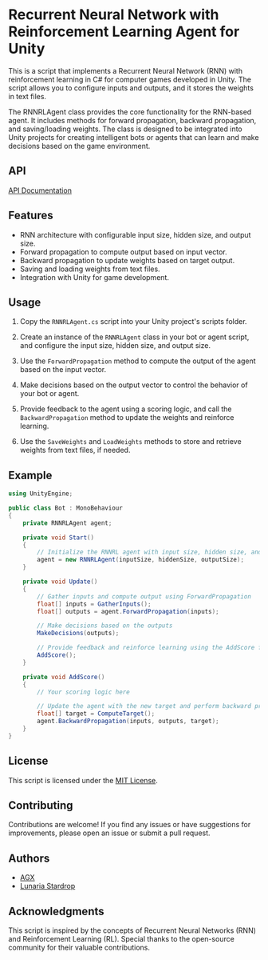 # Recurrent Neural Network with Reinforcement Learning Agent for Unity

This is a script that implements a Recurrent Neural Network (RNN) with reinforcement learning in C# for computer games developed in Unity. The script allows you to configure inputs and outputs, and it stores the weights in text files.

The RNNRLAgent class provides the core functionality for the RNN-based agent. It includes methods for forward propagation, backward propagation, and saving/loading weights. The class is designed to be integrated into Unity projects for creating intelligent bots or agents that can learn and make decisions based on the game environment.

## API

[API Documentation](./RNNRLAgent_API.md)

## Features

- RNN architecture with configurable input size, hidden size, and output size.
- Forward propagation to compute output based on input vector.
- Backward propagation to update weights based on target output.
- Saving and loading weights from text files.
- Integration with Unity for game development.

## Usage

1. Copy the `RNNRLAgent.cs` script into your Unity project's scripts folder.

2. Create an instance of the `RNNRLAgent` class in your bot or agent script, and configure the input size, hidden size, and output size.

3. Use the `ForwardPropagation` method to compute the output of the agent based on the input vector.

4. Make decisions based on the output vector to control the behavior of your bot or agent.

5. Provide feedback to the agent using a scoring logic, and call the `BackwardPropagation` method to update the weights and reinforce learning.

6. Use the `SaveWeights` and `LoadWeights` methods to store and retrieve weights from text files, if needed.

## Example

```csharp
using UnityEngine;

public class Bot : MonoBehaviour
{
    private RNNRLAgent agent;

    private void Start()
    {
        // Initialize the RNNRL agent with input size, hidden size, and output size
        agent = new RNNRLAgent(inputSize, hiddenSize, outputSize);
    }

    private void Update()
    {
        // Gather inputs and compute output using ForwardPropagation
        float[] inputs = GatherInputs();
        float[] outputs = agent.ForwardPropagation(inputs);

        // Make decisions based on the outputs
        MakeDecisions(outputs);

        // Provide feedback and reinforce learning using the AddScore function
        AddScore();
    }

    private void AddScore()
    {
        // Your scoring logic here

        // Update the agent with the new target and perform backward propagation
        float[] target = ComputeTarget();
        agent.BackwardPropagation(inputs, outputs, target);
    }
}
```

## License

This script is licensed under the [MIT License](LICENSE).

## Contributing

Contributions are welcome! If you find any issues or have suggestions for improvements, please open an issue or submit a pull request.

## Authors

- [AGX](https://github.com/Aganow)
- [Lunaria Stardrop](https://github.com/LunariaStardrop)

## Acknowledgments

This script is inspired by the concepts of Recurrent Neural Networks (RNN) and Reinforcement Learning (RL). Special thanks to the open-source community for their valuable contributions.
